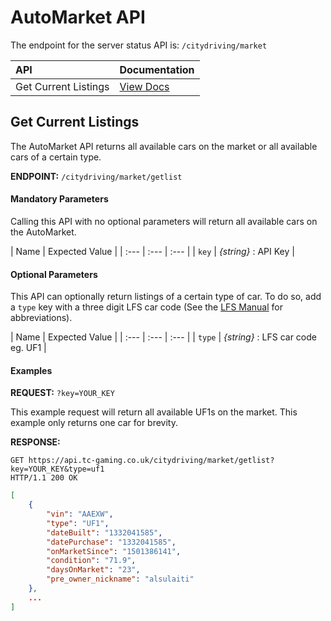 # AutoMarket API

The endpoint for the server status API is: `/citydriving/market`

| API | Documentation |
| :--- | :--- |
| Get Current Listings | [View Docs](#get-current-listings) |

## Get Current Listings

The AutoMarket API returns all available cars on the market or all available cars of a certain type.

**ENDPOINT:** `/citydriving/market/getlist`

#### Mandatory Parameters

Calling this API with no optional parameters will return all available cars on the AutoMarket.

| Name | Expected Value |
| :--- | :--- | :--- |
| `key` | _{string}_ : API Key |

#### Optional Parameters

This API can optionally return listings of a certain type of car. To do so, add a `type` key with a three digit LFS car code (See the [LFS Manual](https://en.lfsmanual.net/wiki/Cars) for abbreviations). 

| Name | Expected Value |
| :--- | :--- | :--- |
| `type` | _{string}_ :  LFS car code eg. UF1 |

#### Examples

**REQUEST:** `?key=YOUR_KEY`

This example request will return all available UF1s on the market. This example only returns one car for brevity.

**RESPONSE:**
```shell
GET https://api.tc-gaming.co.uk/citydriving/market/getlist?key=YOUR_KEY&type=uf1
HTTP/1.1 200 OK
```
```json
[
    {
        "vin": "AAEXW",
        "type": "UF1",
        "dateBuilt": "1332041585",
        "datePurchase": "1332041585",
        "onMarketSince": "1501386141",
        "condition": "71.9",
        "daysOnMarket": "23",
        "pre_owner_nickname": "alsulaiti"
    },
    ...
]
```